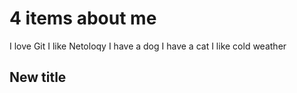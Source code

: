 # 4 items about me

I love Git 
I like Netoloqy
I have a dog
I have a cat
I like cold weather

## New title